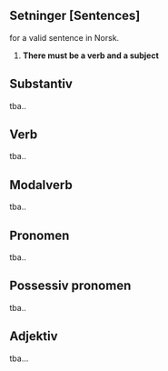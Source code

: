 ## Setninger [Sentences]

for a valid sentence in Norsk. 

1. **There must be a verb and a subject** 












## Substantiv
tba.. 
## Verb
tba..
## Modalverb
tba..
## Pronomen
tba..
## Possessiv pronomen
tba..

## Adjektiv
tba...


